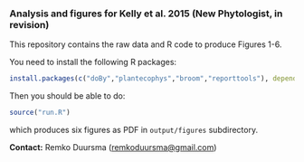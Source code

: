 ### Analysis and figures for Kelly et al. 2015 (New Phytologist, in revision)


This repository contains the raw data and R code to produce Figures 1-6.

You need to install the following R packages:

```r
install.packages(c("doBy","plantecophys","broom","reporttools"), dependencies=TRUE)
```

Then you should be able to do:

```r
source("run.R")
```

which produces six figures as PDF in `output/figures` subdirectory.


**Contact:** Remko Duursma (remkoduursma@gmail.com)
